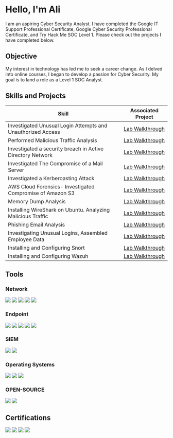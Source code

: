 # Hello, I'm Ali

I am an aspiring Cyber Security Analyst. I have completed the Google IT Support Professional Certificate, Google Cyber Security Professional Certificate, and Try Hack Me SOC Level 1. Please check out the projects I have completed below. 

## Objective

My interest in technology has led me to seek a career change. As I delved into online courses, I began to develop a passion for Cyber Security. My goal is to land a role as a Level 1 SOC Analyst. 

## Skills and Projects

| Skill                                         | Associated Project         |
|-----------------------------------------------|----------------------------|
| Investigated Unusual Login Attempts and Unauthorized Access     | <a href="https://github.com/timsar-am/Investigated-Unusual-Login-Attempts-and-Unauthorized-Access/tree/main">Lab Walkthrough</a>|
| Performed Malicious Traffic Analysis   | <a href="https://github.com/timsar-am/MalwareTrafficAnalysis">Lab Walkthrough</a>|
| Investigated a security breach in Active Directory Network   | <a href="https://github.com/timsar-am/InvestigatingASecurityBreachInActiveDirectoryNetwork/tree/main">Lab Walkthrough</a>|
| Investigated The Compromise of a Mail Server                | <a href="https://github.com/timsar-am/CompromiseOfMailServer/tree/main">Lab Walkthrough</a>|
| Investigated a Kerberoasting Attack | <a href="https://github.com/timsar-am/KerberoastingAttack/tree/main">Lab Walkthrough</a>|
| AWS Cloud Forensics- Investigated Compromise of Amazon S3 | <a href="https://github.com/timsar-am/AmazonS3Compromise/tree/main">Lab Walkthrough</a>|
| Memory Dump Analysis | <a href="https://github.com/timsar-am/MemoryDumpAnalysis/tree/main">Lab Walkthrough</a>|
| Installing WireShark on Ubuntu. Analyzing Malicious Traffic   | <a href="https://github.com/timsar-am/MaliciousTrafficAnalysis/tree/main">Lab Walkthrough</a>|
| Phishing Email Analysis | <a href="https://github.com/timsar-am/PhishingEmail/tree/main">Lab Walkthrough</a>|
| Investigating Unusual Logins, Assembled Employee Data | <a href="https://github.com/timsar-am/SQLGatheringEmployeeData/tree/main">Lab Walkthrough</a>|
| Installing and Configuring Snort | <a href="https://github.com/timsar-am/InstallingandConfiguringSnort/tree/main">Lab Walkthrough</a>|
| Installing and Configuring Wazuh | <a href="https://github.com/timsar-am/WazuhInstall/tree/main">Lab Walkthrough</a>|
## Tools

### Network
<div>
    <img src="https://img.shields.io/badge/-Wireshark-1679A7?&style=for-the-badge&logo=Wireshark&logoColor=white" />
  <img src="https://img.shields.io/badge/NETWORKMINER-black" />
  <img src="https://img.shields.io/badge/ZUI%20(BRIM)-orange" />
  <img src="https://img.shields.io/badge/SNORT-pink" />
   <img src="https://img.shields.io/badge/SQL-blue" />
    
</div>

### Endpoint
<div>
    <img src="https://img.shields.io/badge/-Velociraptor-4B275F?&style=for-the-badge&logo=Velociraptor&logoColor=white" />
  <img src="https://img.shields.io/badge/PORTMASTER-green" />
  <img src="https://img.shields.io/badge/MICROSOFT%20DEFENDER%20-blue" />
<img src="https://img.shields.io/badge/Windows%20Event%20Viewer-blue" />
    <img src="https://img.shields.io/badge/Volatility%203-red" />
</div>

### SIEM
<div>
    <img src="https://img.shields.io/badge/-Splunk-000000?&style=for-the-badge&logo=Splunk&logoColor=white" />
     <img src="https://img.shields.io/badge/WAZUH-blue" />
</div>

### Operating Systems 

</div>
    <img src="https://img.shields.io/badge/Windows-blue" />  <img src="https://img.shields.io/badge/Ubuntu-orange" />  <img src="https://img.shields.io/badge/Kali%20Linux-blue"/>
</div>

### OPEN-SOURCE

<div>
    <img src="https://img.shields.io/badge/VIRUSTOTAL-blue" />
    <img src="https://img.shields.io/badge/CYBERCHEF-white" />
</div>


## Certifications

<div>
<img src="https://img.shields.io/badge/GOOGLE%20CYBER%20SECURITY%20PROFESSIONAL-yellow" />
<img src="https://img.shields.io/badge/TRY%20HACK%20ME%20SOC%20LEVEL%201-purple" />
<img src="https://img.shields.io/badge/GOOGLE%20IT%20SUPPORT%20PROFESSIONAL-%20brown" />
<img src="https://img.shields.io/badge/AWS%20Cloud%20Practitioner%20Essentials-orange" />
</div>
